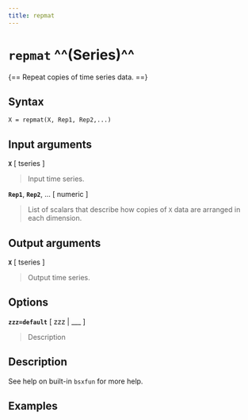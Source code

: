 ```yaml
---
title: repmat
---
```


# `repmat` ^^(Series)^^

{== Repeat copies of time series data. ==}


## Syntax 

    X = repmat(X, Rep1, Rep2,...)


## Input arguments 

__`X`__ [ tseries ]
> 
> Input time series.
> 

__`Rep1`__, __`Rep2`__, ... [ numeric ] 
> 
> List of scalars that describe how
> copies of `X` data are arranged in each dimension.
> 

## Output arguments 

__`X`__ [ tseries ] 
> 
> Output time series.
> 


## Options 

__`zzz=default`__ [ zzz | ___ ]
> 
> Description
> 


## Description 

See help on built-in `bsxfun` for more help.

## Examples

```matlab
```

